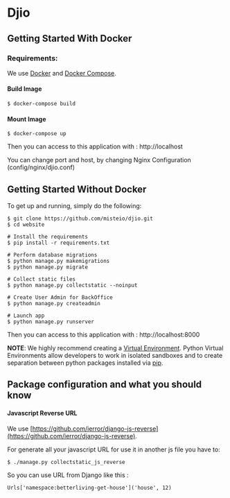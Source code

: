 Djio
===

Getting Started With Docker
---------------

### Requirements:
We use  [Docker](https://docs.docker.com/engine/installation/) and [Docker Compose](https://docs.docker.com/compose/install/).
#### Build Image
    $ docker-compose build
#### Mount Image
    $ docker-compose up
Then you can access to this application with : http://localhost

You can change port and host, by changing Nginx Configuration (config/nginx/djio.conf)
  
Getting Started Without Docker
---------------
To get up and running, simply do the following:

    $ git clone https://github.com/misteio/djio.git
    $ cd website

    # Install the requirements
    $ pip install -r requirements.txt

    # Perform database migrations
    $ python manage.py makemigrations
    $ python manage.py migrate
    
    # Collect static files
    $ python manage.py collectstatic --noinput
    
    # Create User Admin for BackOffice
    $ python manage.py createadmin
    
    # Launch app
    $ python manage.py runserver

Then you can access to this application with : http://localhost:8000

**NOTE**: We highly recommend creating a [Virtual Environment](http://docs.python-guide.org/en/latest/dev/virtualenvs/). Python Virtual Environments allow developers to work in isolated sandboxes and to create separation between python packages installed via [pip](https://pypi.python.org/pypi/pip).


Package configuration and what you should know
---------------

#### Javascript Reverse URL
We use  [https://github.com/ierror/django-js-reverse](https://github.com/ierror/django-js-reverse).

For generate all your javascript URL for use it in another js file you have to:

```
$ ./manage.py collectstatic_js_reverse
```
So you can use URL from Django like this :
```
Urls['namespace:betterliving-get-house']('house', 12)
```
